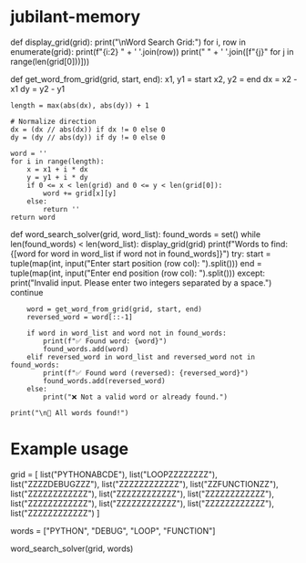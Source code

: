 # jubilant-memory
def display_grid(grid):
    print("\nWord Search Grid:")
    for i, row in enumerate(grid):
        print(f"{i:2} " + ' '.join(row))
    print("   " + ' '.join([f"{j}" for j in range(len(grid[0]))]))


def get_word_from_grid(grid, start, end):
    x1, y1 = start
    x2, y2 = end
    dx = x2 - x1
    dy = y2 - y1

    length = max(abs(dx), abs(dy)) + 1

    # Normalize direction
    dx = (dx // abs(dx)) if dx != 0 else 0
    dy = (dy // abs(dy)) if dy != 0 else 0

    word = ''
    for i in range(length):
        x = x1 + i * dx
        y = y1 + i * dy
        if 0 <= x < len(grid) and 0 <= y < len(grid[0]):
            word += grid[x][y]
        else:
            return ''
    return word


def word_search_solver(grid, word_list):
    found_words = set()
    while len(found_words) < len(word_list):
        display_grid(grid)
        print(f"Words to find: {[word for word in word_list if word not in found_words]}")
        try:
            start = tuple(map(int, input("Enter start position (row col): ").split()))
            end = tuple(map(int, input("Enter end position (row col): ").split()))
        except:
            print("Invalid input. Please enter two integers separated by a space.")
            continue

        word = get_word_from_grid(grid, start, end)
        reversed_word = word[::-1]

        if word in word_list and word not in found_words:
            print(f"✅ Found word: {word}")
            found_words.add(word)
        elif reversed_word in word_list and reversed_word not in found_words:
            print(f"✅ Found word (reversed): {reversed_word}")
            found_words.add(reversed_word)
        else:
            print("❌ Not a valid word or already found.")

    print("\n🎉 All words found!")


# Example usage
grid = [
    list("PYTHONABCDE"),
    list("LOOPZZZZZZZZ"),
    list("ZZZZDEBUGZZZ"),
    list("ZZZZZZZZZZZZ"),
    list("ZZFUNCTIONZZ"),
    list("ZZZZZZZZZZZZ"),
    list("ZZZZZZZZZZZZ"),
    list("ZZZZZZZZZZZZ"),
    list("ZZZZZZZZZZZZ"),
    list("ZZZZZZZZZZZZ"),
    list("ZZZZZZZZZZZZ"),
    list("ZZZZZZZZZZZZ")
]

words = ["PYTHON", "DEBUG", "LOOP", "FUNCTION"]

word_search_solver(grid, words)
